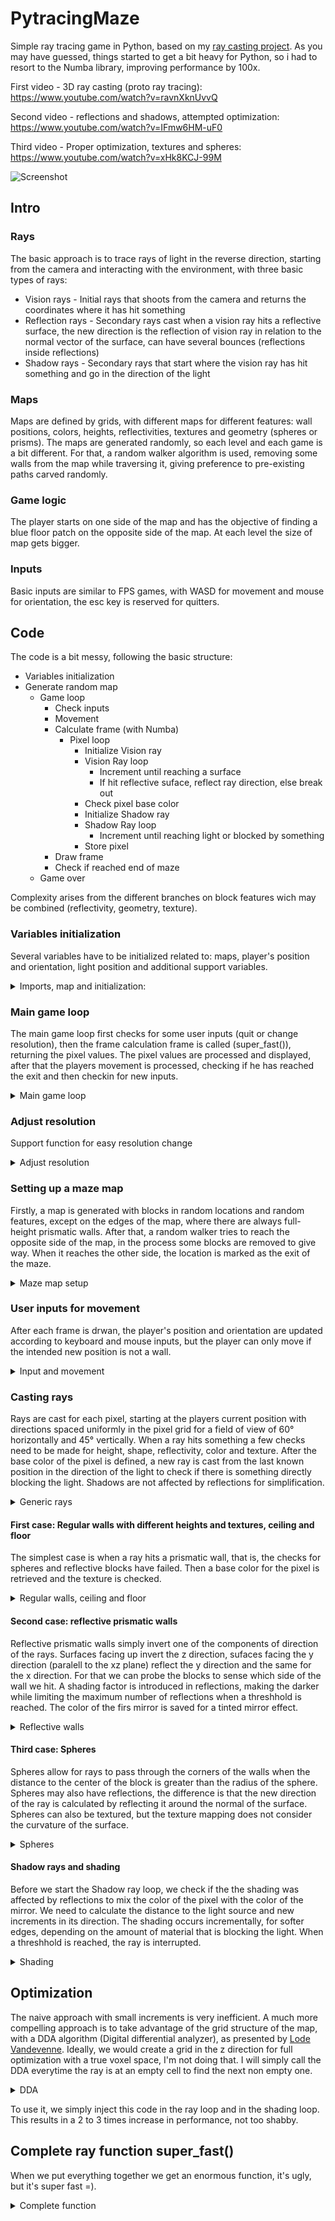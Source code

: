 # PytracingMaze
Simple ray tracing game in Python, based on my [ray casting project](https://github.com/FinFetChannel/RayCastingPythonMaze). As you may have guessed, things started to get a bit heavy for Python, so i had to resort to the Numba library, improving performance by 100x.

First video - 3D ray casting (proto ray tracing): https://www.youtube.com/watch?v=ravnXknUvvQ

Second video - reflections and shadows, attempted optimization: https://www.youtube.com/watch?v=IFmw6HM-uF0

Third video - Proper optimization, textures and spheres: https://www.youtube.com/watch?v=xHk8KCJ-99M

![Screenshot](caps.png)

## Intro

### Rays

The basic approach is to trace rays of light in the reverse direction, starting from the camera and interacting with the environment, with three basic types of rays:

* Vision rays - Initial rays that shoots from the camera and returns the coordinates where it has hit something
* Reflection rays - Secondary rays cast when a vision ray hits a reflective surface, the new direction is the reflection of vision ray in relation to the normal vector of the surface, can have several bounces (reflections inside reflections)
* Shadow rays - Secondary rays that start where the vision ray has hit something and go in the direction of the light

### Maps

Maps are defined by grids, with different maps for different features: wall positions, colors, heights, reflectivities, textures and geometry (spheres or prisms). The maps are generated randomly, so each level and each game is a bit different. For that, a random walker algorithm is used, removing some walls from the map while traversing it, giving preference to pre-existing paths carved randomly.

### Game logic

The player starts on one side of the map and has the objective of finding a blue floor patch on the opposite side of the map. At each level the size of map gets bigger.

### Inputs

Basic inputs are similar to FPS games, with WASD for movement and mouse for orientation, the esc key is reserved for quitters.

## Code

The code is a bit messy, following the basic structure:

* Variables initialization
* Generate random map
  * Game loop
      * Check inputs
      * Movement
      * Calculate frame (with Numba)
         * Pixel loop
            * Initialize Vision ray
            * Vision Ray loop
               * Increment until reaching a surface
               * If hit reflective suface, reflect ray direction, else break out
           * Check pixel base color
           * Initialize Shadow ray
           * Shadow Ray loop
              * Increment until reaching light or blocked by something
           * Store pixel
       * Draw frame
       * Check if reached end of maze
   * Game over

Complexity arises from the different branches on block features wich may be combined (reflectivity, geometry, texture).

### Variables initialization

Several variables have to be initialized related to: maps, player's position and orientation, light position and additional support variables.

<details>
  <summary>Imports, map and initialization:</summary>

```python
def main():
    size = 25 # size of the map
    posx, posy, posz = (1.5, np.random.uniform(1, size -1), 0.5)
    rot, rot_v = (np.pi/4, 0)
    lx, ly, lz = (size/2-0.5, size/2-0.5, 1)    
    mr, mg, mb, maph, mapr, exitx, exity, mapt, maps = maze_generator(int(posx), int(posy), size)

    res, res_o = 5, [64, 96, 112, 160, 192, 224, 300, 400] # resolution options - width
    width, height, mod, inc, rr, gg, bb = adjust_resol(res_o[res])
        
    running = True
    pg.init()
    font = pg.font.SysFont("Arial", 18)
    screen = pg.display.set_mode((800, 600)) 
        
    clock = pg.time.Clock()
    pg.mouse.set_visible(False)
```

</details>


### Main game loop

The main game loop first checks for some user inputs (quit or change resolution), then the frame calculation frame is called (super_fast()), returning the pixel values. The pixel values are processed and displayed, after that the players movement is processed, checking if he has reached the exit and then checkin for new inputs.

<details>
  <summary>Main game loop</summary>

```python
 while running:
        
        for event in pg.event.get():
            if event.type == pg.QUIT: # quit game by closing window
                running = False
            if event.type == pg.KEYDOWN:
                if event.key == pg.K_ESCAPE: # quit game with esc
                    running = False
             
                if event.key == ord('q'): # lower resolution
                    if res > 0 :
                        res = res-1
                        width, height, mod, inc, rr, gg, bb = adjust_resol(res_o[res])
                if event.key == ord('e'): # higher resolution
                    if res < len(res_o)-1 :
                        res = res+1
                        width, height, mod, inc, rr, gg, bb = adjust_resol(res_o[res])
                        
        rr, gg, bb = super_fast(width, height, mod, inc, posx, posy, posz, rot, rot_v, mr, mg, mb, lx, ly, lz, maph, exitx, exity, mapr, mapt, maps, rr, gg, bb)
        
        pixels = np.dstack((rr,gg,bb))
        pixels = np.reshape(pixels, (height,width,3))

        surf = pg.surfarray.make_surface((np.rot90(pixels*255)).astype('uint8'))
        surf = pg.transform.scale(surf, (800, 600))
        screen.blit(surf, (0, 0))
        
        fps = font.render(str(round(clock.get_fps(),1)), 1, pg.Color("coral"))
        screen.blit(fps,(10,0))
        
        pg.display.update()

        # player's movement
        if (int(posx) == exitx and int(posy) == exity):
            break
        pressed_keys = pg.key.get_pressed()        
        posx, posy, rot, rot_v = movement(pressed_keys,posx, posy, rot, rot_v, maph, clock.tick()/500)
        pg.mouse.set_pos([400, 300])
        
    pg.quit() #Exit pygame
```

</details>

### Adjust resolution

Support function for easy resolution change

<details>
  <summary>Adjust resolution</summary>

```python
def adjust_resol(width):
    height = int(0.75*width)
    mod = width/64
    inc = 0.02/mod
    rr = np.random.uniform(0,1,width * height)
    gg = np.random.uniform(0,1,width * height)
    bb = np.random.uniform(0,1,width * height)
    print('Resolution: ', width, height)
    return width, height, mod, inc, rr, gg, bb
```
</details>

### Setting up a maze map

Firstly, a map is generated with blocks in random locations and random features, except on the edges of the map, where there are always full-height prismatic walls. After that, a random walker tries to reach the opposite side of the map, in the process some blocks are removed to give way. When it reaches the other side, the location is marked as the exit of the maze.

<details>
  <summary>Maze map setup</summary>

```python
def maze_generator(x, y, size):
    
    mr = np.random.uniform(0,1, (size,size)) 
    mg = np.random.uniform(0,1, (size,size)) 
    mb = np.random.uniform(0,1, (size,size)) 
    mapr = np.random.choice([0, 0, 0, 0, 1], (size,size))
    maps = np.random.choice([0, 0, 0, 0, 1], (size,size))
    mapt = np.random.choice([0, 0, 0, 1, 2], (size,size))
    maph = np.random.choice([0, 0, 0, 0, 0, 0, 0, .3, .4, .7, .9], (size,size))
    maph[0,:], maph[size-1,:], maph[:,0], maph[:,size-1] = (1,1,1,1)
    maps[0,:], maps[size-1,:], maps[:,0], maps[:,size-1] = (0,0,0,0)

    maph[x][y], mapr[x][y] = (0, 0)
    count = 0 
    while 1:
        testx, testy = (x, y)
        if np.random.uniform() > 0.5:
            testx = testx + np.random.choice([-1, 1])
        else:
            testy = testy + np.random.choice([-1, 1])
        if testx > 0 and testx < size -1 and testy > 0 and testy < size -1:
            if maph[testx][testy] == 0 or count > 5:
                count = 0
                x, y = (testx, testy)
                maph[x][y], mapr[x][y] = (0, 0)
                if x == size-2:
                    exitx, exity = (x, y)
                    break
            else:
                count = count+1
    mapt[np.where(mapr == 1)] = 0
    return mr, mg, mb, maph, mapr, exitx, exity, mapt, maps
```

</details>

### User inputs for movement

After each frame is drwan, the player's position and orientation are updated according to keyboard and mouse inputs, but the player can only move if the intended new position is not a wall.

<details>
  <summary>Input and movement</summary>

```python
def movement(pressed_keys,posx, posy, rot, rot_v, maph, et):
    
    x, y = (posx, posy)
    p_mouse = pg.mouse.get_pos()
    rot, rot_v = rot - (p_mouse[0]-400)/200, rot_v -(p_mouse[1]-300)/400
    rot_v = np.clip(rot_v, -1, 1)

    if pressed_keys[pg.K_UP] or pressed_keys[ord('w')]:
        x, y = (x + et*np.cos(rot), y + et*np.sin(rot))
        
    if pressed_keys[pg.K_DOWN] or pressed_keys[ord('s')]:
        x, y = (x - et*np.cos(rot), y - et*np.sin(rot))
        
    if pressed_keys[pg.K_LEFT] or pressed_keys[ord('a')]:
        x, y = (x - et*np.sin(rot), y + et*np.cos(rot))
        
    if pressed_keys[pg.K_RIGHT] or pressed_keys[ord('d')]:
        x, y = (x + et*np.sin(rot), y - et*np.cos(rot))
        
    if maph[int(x)][int(y)] == 0:
        posx, posy = (x, y)
                                                
    return posx, posy, rot, rot_v
```

</details>

### Casting rays

Rays are cast for each pixel, starting at the players current position with directions spaced uniformly in the pixel grid for a field of view of 60° horizontally and 45° vertically. When a ray hits something a few checks need to be made for height, shape, reflectivity, color and texture. After the base color of the pixel is defined, a new ray is cast from the last known position in the direction of the light to check if there is something directly blocking the light. Shadows are not affected by reflections for simplification.

<details>
  <summary>Generic rays</summary>

```python
def super_fast(args):

    for j in range(height): #vertical loop
    
        rot_j = rot_v + np.deg2rad(24 - j/mod) # vertical rotation
        
        for i in range(width): #horizontal vision loop
        
            rot_i = rot + np.deg2rad(i/mod - 30) # horizontal rotation
            x, y, z = (posx, posy, posz) # ray starts at the player's position
            sin, cos, sinz  = (inc*np.sin(rot_i), inc*np.cos(rot_i)), inc*np.sin(rot_j)  # x, y, z increments a.k.a. ray direction           

            while 1: # ray loop and reflections
                x += cos; y += sin; z += sinz # increment ray
                if "ray has hit something":
                    if "is a mirror":
                        "reflect ray"
                    else:
                        break
            
            "check for the color of the block where ray has hit"
            
            if z < 1: # ceiling has no shadows            
                "calculate new ray direction for shadow ray"
                while 1: # shadow ray
                    x += cos; y += sin; z += sinz # increment ray
                    if "ray has hit something":
                        "increase shading"
                    if "ray has reached ceiling" or "shading threshhold":
                        break
            
            "store pixel values"
```

</details>

#### First case: Regular walls with different heights and textures, ceiling and floor

The simplest case is when a ray hits a prismatic wall, that is, the checks for spheres and reflective blocks have failed. Then a base color for the pixel is retrieved and the texture is checked.

<details>
  <summary>Regular walls, ceiling and floor</summary>

```python
            if z > 1: # ceiling
                sh =(abs(np.sin(y+ly)+np.sin(x+lx))+6)/8
                if (x-lx)**2 + (y-ly)**2 < 0.1: #light source
                    c1, c2, c3 = 1, 1, 1
                elif int(np.rad2deg(np.arctan((y-ly)/(x-lx)))/6)%2 ==1:
                    c1, c2, c3 = 0.3*sh, 0.7*sh, 1*sh
                else:
                    c1, c2, c3 = .2*sh, .6*sh, 1*sh
                    
            elif z < 0: # floor
                
                if int(x*2)%2 == int(y*2)%2:
                    c1, c2, c3 = .8,.8,.8
                else:
                    if int(x) == exitx and int(y) == exity: #exit
                        c1, c2, c3 = 0,0,.6
                    else:
                        c1, c2, c3 = .1,.1,.1
                        
            elif maph[int(x)][int(y)] > 0: # walls
                c1, c2, c3 = mr[int(x)][int(y)], mg[int(x)][int(y)], mg[int(x)][int(y)]
                if mapt[int(x)][int(y)]: # textured walls
                    if y%1 < 0.05 or y%1 > 0.95:
                        ww = int((x*3)%1*4)
                    else:
                        ww = int((y*3)%1*4)
                    if x%1 < 0.95 and x%1 > 0.05 and y%1 < 0.95 and y%1 > 0.05:
                        zz = int(x*5%1*6)
                    else:
                        zz = int(z*5%1*6)
                    text = texture[zz][ww]
                    c1, c2, c3 = c1*text, c2*text, c3*text
            else:
                 c1, c2, c3 = .5,.5,.5 # if all fails
```

</details>

#### Second case: reflective prismatic walls

Reflective prismatic walls simply invert one of the components of direction of the rays. Surfaces facing up invert the z direction, sufaces facing the y direction (paralell to the xz plane) reflect the y direction and the same for the x direction. For that we can probe the blocks to sense which side of the wall we hit. A shading factor is introduced in reflections, making the darker while limiting the maximum number of reflections when a threshhold is reached. The color of the firs mirror is saved for a tinted mirror effect.

<details>
  <summary>Reflective walls</summary>

```python
                    elif mapr[int(x)][int(y)]: # check reflections
                        if modr == 1:
                            cx, cy = int(x), int(y)
                        modr  = modr*0.7
                        if modr < 0.2:
                            break
                        if abs(z-maph[int(x)][int(y)]) < abs(sinz):
                            sinz = -sinz
                        elif maph[int(x+cos)][int(y-sin)] == maph[int(x)][int(y)]:
                            cos = -cos
                        else:
                            sin = -sin
```
</details>

#### Third case: Spheres
Spheres allow for rays to pass through the corners of the walls when the distance to the center of the block is greater than the radius of the sphere. Spheres may also have reflections, the difference is that the new direction of the ray is calculated by reflecting it around the normal of the surface. Spheres can also be textured, but the texture mapping does not consider the curvature of the surface.

<details>
  <summary>Spheres</summary>

```python
                    if maps[int(x)][int(y)]: # check spheres
                        if ((x-int(x)-0.5)**2 + (y-int(y)-0.5)**2 + (z-int(z)-0.5)**2 < 0.25):
                            if (mapr[int(x)][int(y)]): # spherical mirror
                                if (modr == 1):
                                    cx, cy = int(x), int(y)
                                modr = modr*0.7
                                if (modr < 0.2):
                                    break
                                if (abs(maph[int(x)][int(y)] - z) <= abs(sinz)): ## horizontal surface
                                    sinz = -sinz
                                else:
                                    nx = (x-int(x)-0.5)/0.5; ny = (y-int(y)-0.5)/0.5; nz =(z-0.5)/0.5
                                    dot = 2*(cos*nx + sin*ny + sinz*nz)
                                    cos = (cos - nx*dot); sin = (sin - ny*dot); sinz = (sinz - nz*dot)
                                    x += cos; y += sin; z += sinz # avoid ray being trapped
                            else:
                                break
```

</details>

#### Shadow rays and shading
Before we start the Shadow ray loop, we check if the the shading was affected by reflections to mix the color of the pixel with the color of the mirror. We need to calculate the distance to the light source and new increments in its direction. The shading occurs incrementally, for softer edges, depending on the amount of material that is blocking the light. When a threshhold is reached, the ray is interrupted.

<details>
  <summary>Shading</summary>

```c++
            if modr < 1: # tinted mirrors
                c1r, c2r, c3r = mr[cx][cy], mg[cx][cy], mg[cx][cy]

            dtol = np.sqrt((x-lx)**2+(y-ly)**2+(lz-1)**2)
            modr = modr*(0.6 + 0.4/(dtol+0.001))
            if modr > 1:
                modr = 1
            if z < 1: # shadows
                cos, sin, sinz = .05*(lx-x)/dtol, .05*(ly-y)/dtol, .05*(lz-z)/dtol
                while 1:
                        
                    x += cos; y += sin; z += sinz
                    if maph[int(x)][int(y)]!= 0 and z<= maph[int(x)][int(y)]:
                        if maps[int(x)][int(y)]: # check spheres
                            if ((x-int(x)-0.5)**2 + (y-int(y)-0.5)**2 + (z-int(z)-0.5)**2 < 0.25):
                                modr = modr*0.9
                        else:    
                            modr = modr*0.9
                        if modr < 0.3:
                            break
                    if z > 1:
                        break
```

</details>

## Optimization

The naive approach with small increments is very inefficient. A much more compelling approach is to take advantage of the grid structure of the map, with a DDA algorithm (Digital differential analyzer), as presented by [Lode Vandevenne](https://lodev.org/cgtutor/raycasting.html). Ideally, we would create a grid in the z direction for full optimization with a true voxel space, I'm not doing that. I will simply call the DDA everytime the ray is at an empty cell to find the next non empty one. 

<details>
  <summary>DDA</summary>

```python
                if (maph[int(x)][int(y)] == 0 or (sinz > 0 and not maps[int(x)][int(y)])): ## LoDev DDA for optimization
                    
                    norm = np.sqrt(cos**2 + sin**2 + sinz**2)
                    rayDirX, rayDirY, rayDirZ = cos/norm, sin/norm, sinz/norm
                    
                    mapX, mapY = int(x), int(y)

                    deltaDistX, deltaDistY, deltaDistZ= abs(1/rayDirX), abs(1/rayDirY), abs(1/rayDirZ)

                    if (rayDirX < 0):
                        stepX, sideDistX = -1, (x - mapX) * deltaDistX
                    else:
                        stepX, sideDistX = 1, (mapX + 1.0 - x) * deltaDistX
                        
                    if (rayDirY < 0):
                        stepY, sideDistY = -1, (y - mapY) * deltaDistY
                    else:
                        stepY, sideDistY = 1, (mapY + 1 - y) * deltaDistY

                    if (rayDirZ < 0):
                        sideDistZ = z*deltaDistZ;
                    else:
                        sideDistZ = (1-z)*deltaDistZ

                    while (1):
                        if (sideDistX < sideDistY):
                            sideDistX += deltaDistX; mapX += stepX
                            dist = sideDistX; side = 0
                        else:
                            sideDistY += deltaDistY; mapY += stepY
                            dist = sideDistY; side = 1

                        if (maph[mapX][mapY] > 0):
                            break
                            
                    if (side):
                        dist = dist - deltaDistY
                    else:
                        dist = dist - deltaDistX
                        
                    if (dist > sideDistZ):
                        dist = sideDistZ

                    x = x + rayDirX*dist - cos/2
                    y = y + rayDirY*dist - sin/2
                    z = z + rayDirZ*dist - sinz/2
                    
                    ## end of LoDev DDA
```
</details>

To use it, we simply inject this code in the ray loop and in the shading loop. This results in a 2 to 3 times increase in performance, not too shabby.

## Complete ray function super_fast()

When we put everything together we get an enormous function, it's ugly, but it's super fast =).

<details>
  <summary>Complete function</summary>

```python
@njit(fastmath=True)
def super_fast(width, height, mod, inc, posx, posy, posz, rot, rot_v, mr, mg, mb, lx, ly, lz, maph, exitx, exity, mapr, mapt, maps, pr, pg, pb):

    texture=[[ .95,  .99,  .97, .8], # brick wall
             [ .97,  .95,  .96, .85],
             [.8, .85, .8, .8],
             [ .93, .8,  .98,  .96],
             [ .99, .8,  .97,  .95],
             [.8, .85, .8, .8]]
    idx = 0
    for j in range(height): #vertical loop 
        rot_j = rot_v + np.deg2rad(24 - j/mod)
        for i in range(width): #horizontal vision loop
            rot_i = rot + np.deg2rad(i/mod - 30)
            x, y, z = (posx, posy, posz)
            sin, cos,  = (inc*np.sin(rot_i), inc*np.cos(rot_i))
            sinz = inc*np.sin(rot_j)
            
            modr = 1
            cx, cy, c1r, c2r, c3r = 1, 1, 1, 1, 1
            while 1:
                if (maph[int(x)][int(y)] == 0 or (sinz > 0 and not maps[int(x)][int(y)])): ## LoDev DDA for optimization
                    
                    norm = np.sqrt(cos**2 + sin**2 + sinz**2)
                    rayDirX, rayDirY, rayDirZ = cos/norm, sin/norm, sinz/norm
                    
                    mapX, mapY = int(x), int(y)

                    deltaDistX, deltaDistY, deltaDistZ= abs(1/rayDirX), abs(1/rayDirY), abs(1/rayDirZ)

                    if (rayDirX < 0):
                        stepX, sideDistX = -1, (x - mapX) * deltaDistX
                    else:
                        stepX, sideDistX = 1, (mapX + 1.0 - x) * deltaDistX
                        
                    if (rayDirY < 0):
                        stepY, sideDistY = -1, (y - mapY) * deltaDistY
                    else:
                        stepY, sideDistY = 1, (mapY + 1 - y) * deltaDistY

                    if (rayDirZ < 0):
                        sideDistZ = z*deltaDistZ;
                    else:
                        sideDistZ = (1-z)*deltaDistZ

                    while (1):
                        if (sideDistX < sideDistY):
                            sideDistX += deltaDistX; mapX += stepX
                            dist = sideDistX; side = 0
                        else:
                            sideDistY += deltaDistY; mapY += stepY
                            dist = sideDistY; side = 1

                        if (maph[mapX][mapY] > 0):
                            break
                            
                    if (side):
                        dist = dist - deltaDistY
                    else:
                        dist = dist - deltaDistX
                        
                    if (dist > sideDistZ):
                        dist = sideDistZ

                    x = x + rayDirX*dist - cos/2
                    y = y + rayDirY*dist - sin/2
                    z = z + rayDirZ*dist - sinz/2
                    
                    ## end of LoDev DDA
                
                x += cos; y += sin; z += sinz
                if (z > 1 or z < 0): # check ceiling and floor
                    break
                if maph[int(x)][int(y)] > z: # check walls
                    if maps[int(x)][int(y)]: # check spheres
                        if ((x-int(x)-0.5)**2 + (y-int(y)-0.5)**2 + (z-int(z)-0.5)**2 < 0.25):
                            if (mapr[int(x)][int(y)]): # spherical mirror
                                if (modr == 1):
                                    cx, cy = int(x), int(y)
                                modr = modr*0.7
                                if (modr < 0.2):
                                    break
                                if (abs(maph[int(x)][int(y)] - z) <= abs(sinz)): ## horizontal surface
                                    sinz = -sinz
                                else:
                                    nx = (x-int(x)-0.5)/0.5; ny = (y-int(y)-0.5)/0.5; nz =(z-0.5)/0.5
                                    dot = 2*(cos*nx + sin*ny + sinz*nz)
                                    cos = (cos - nx*dot); sin = (sin - ny*dot); sinz = (sinz - nz*dot)
                
                                    x += cos; y += sin; z += sinz
                            else:
                                break
                                    
                                
                    elif mapr[int(x)][int(y)]: # check reflections
                        if modr == 1:
                            cx, cy = int(x), int(y)
                        modr  = modr*0.7
                        if modr < 0.2:
                            break
                        if abs(z-maph[int(x)][int(y)]) < abs(sinz):
                            sinz = -sinz
                        elif maph[int(x+cos)][int(y-sin)] == maph[int(x)][int(y)]:
                            cos = -cos
                        else:
                            sin = -sin
                    else:
                        break

                
            if z > 1: # ceiling
                sh =(abs(np.sin(y+ly)+np.sin(x+lx))+6)/8
                if (x-lx)**2 + (y-ly)**2 < 0.1: #light source
                    c1, c2, c3 = 1, 1, 1
                elif int(np.rad2deg(np.arctan((y-ly)/(x-lx)))/6)%2 ==1:
                    c1, c2, c3 = 0.3*sh, 0.7*sh, 1*sh
                else:
                    c1, c2, c3 = .2*sh, .6*sh, 1*sh
                    
            elif z < 0: # floor
                
                if int(x*2)%2 == int(y*2)%2:
                    c1, c2, c3 = .8,.8,.8
                else:
                    if int(x) == exitx and int(y) == exity: #exit
                        c1, c2, c3 = 0,0,.6
                    else:
                        c1, c2, c3 = .1,.1,.1
                        
            elif maph[int(x)][int(y)] > 0: # walls
                c1, c2, c3 = mr[int(x)][int(y)], mg[int(x)][int(y)], mg[int(x)][int(y)]
                if mapt[int(x)][int(y)]: # textured walls
                    if y%1 < 0.05 or y%1 > 0.95:
                        ww = int((x*3)%1*4)
                    else:
                        ww = int((y*3)%1*4)
                    if x%1 < 0.95 and x%1 > 0.05 and y%1 < 0.95 and y%1 > 0.05:
                        zz = int(x*5%1*6)
                    else:
                        zz = int(z*5%1*6)
                    text = texture[zz][ww]
                    c1, c2, c3 = c1*text, c2*text, c3*text
            else:
                 c1, c2, c3 = .5,.5,.5 # if all fails


            if modr < 1:
                c1r, c2r, c3r = mr[cx][cy], mg[cx][cy], mg[cx][cy]

            dtol = np.sqrt((x-lx)**2+(y-ly)**2+(lz-1)**2)
            modr = modr*(0.6 + 0.4/(dtol+0.001))
            if modr > 1:
                modr = 1
            if z < 1: # shadows
                cos, sin, sinz = .05*(lx-x)/dtol, .05*(ly-y)/dtol, .05*(lz-z)/dtol
                while 1:
                    if maph[int(x)][int(y)] < z and not maps[int(x)][int(y)]: ## LoDev DDA for optimization
                        
                        norm = np.sqrt(cos**2 + sin**2 + sinz**2)
                        rayDirX, rayDirY, rayDirZ = cos/norm, sin/norm, sinz/norm
                        
                        mapX, mapY = int(x), int(y)

                        deltaDistX, deltaDistY, deltaDistZ= abs(1/rayDirX), abs(1/rayDirY), abs(1/rayDirZ)

                        if (rayDirX < 0):
                            stepX, sideDistX = -1, (x - mapX) * deltaDistX
                        else:
                            stepX, sideDistX = 1, (mapX + 1.0 - x) * deltaDistX
                            
                        if (rayDirY < 0):
                            stepY, sideDistY = -1, (y - mapY) * deltaDistY
                        else:
                            stepY, sideDistY = 1, (mapY + 1 - y) * deltaDistY

                        if (rayDirZ < 0):
                            sideDistZ = z*deltaDistZ;
                        else:
                            sideDistZ = (1-z)*deltaDistZ

                        while (1):
                            if (sideDistX < sideDistY):
                                sideDistX += deltaDistX; mapX += stepX
                                dist = sideDistX; side = 0
                            else:
                                sideDistY += deltaDistY; mapY += stepY
                                dist = sideDistY; side = 1

                            if (maph[mapX][mapY] > 0):
                                break
                                
                        if (side):
                            dist = dist - deltaDistY
                        else:
                            dist = dist - deltaDistX
                            
                        if (dist > sideDistZ):
                            dist = sideDistZ

                        x = x + rayDirX*dist - cos/2
                        y = y + rayDirY*dist - sin/2
                        z = z + rayDirZ*dist - sinz/2
                        
                        ## end of LoDev DDA
                        
                    x += cos; y += sin; z += sinz
                    if maph[int(x)][int(y)]!= 0 and z<= maph[int(x)][int(y)]:
                        if maps[int(x)][int(y)]: # check spheres
                            if ((x-int(x)-0.5)**2 + (y-int(y)-0.5)**2 + (z-int(z)-0.5)**2 < 0.25):
                                modr = modr*0.9
                        else:    
                            modr = modr*0.9
                        if modr < 0.3:
                            break
                    if z > 1:
                        break
                    
            pr[idx] = modr*np.sqrt(c1*c1r)
            pg[idx] = modr*np.sqrt(c2*c2r)
            pb[idx] = modr*np.sqrt(c3*c3r)
            idx += 1

    return pr, pg, pb
```
</details>

